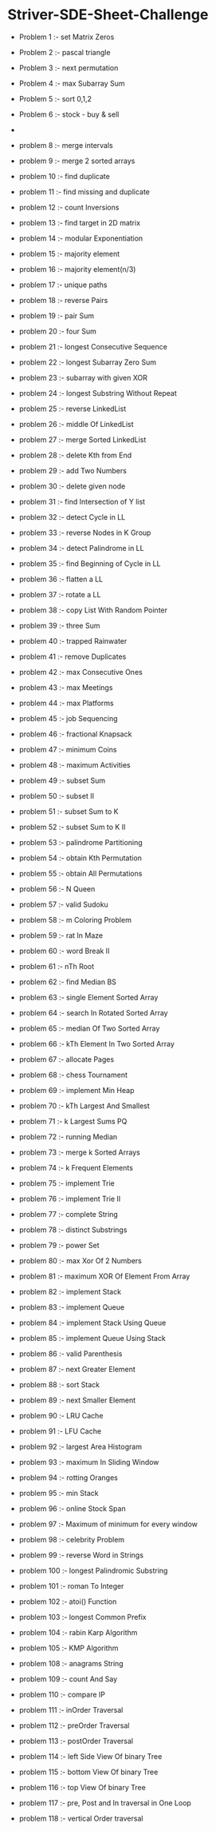# Striver-SDE-Sheet-Challenge

- Problem 1 :- set Matrix Zeros
- Problem 2 :- pascal triangle
- Problem 3 :- next permutation
- Problem 4 :- max Subarray Sum
- Problem 5 :- sort 0,1,2
- Problem 6 :- stock - buy & sell
-
- problem 8 :- merge intervals
- problem 9 :- merge 2 sorted arrays
- problem 10 :- find duplicate
- problem 11 :- find missing and duplicate
- problem 12 :- count Inversions
- problem 13 :- find target in 2D matrix
- problem 14 :- modular Exponentiation
- problem 15 :- majority element
- problem 16 :- majority element(n/3)
- problem 17 :- unique paths
- problem 18 :- reverse Pairs
- problem 19 :- pair Sum
- problem 20 :- four Sum
- problem 21 :- longest Consecutive Sequence
- problem 22 :- longest Subarray Zero Sum
- problem 23 :- subarray with given XOR
- problem 24 :- longest Substring Without Repeat
- problem 25 :- reverse LinkedList
- problem 26 :- middle Of LinkedList
- problem 27 :- merge Sorted LinkedList
- problem 28 :- delete Kth from End
- problem 29 :- add Two Numbers
- problem 30 :- delete given node
- problem 31 :- find Intersection of Y list
- problem 32 :- detect Cycle in LL
- problem 33 :- reverse Nodes in K Group
- problem 34 :- detect Palindrome in LL
- problem 35 :- find Beginning of Cycle in LL
- problem 36 :- flatten a LL
- problem 37 :- rotate a LL
- problem 38 :- copy List With Random Pointer
- problem 39 :- three Sum
- problem 40 :- trapped Rainwater
- problem 41 :- remove Duplicates
- problem 42 :- max Consecutive Ones
- problem 43 :- max Meetings
- problem 44 :- max Platforms
- problem 45 :- job Sequencing
- problem 46 :- fractional Knapsack
- problem 47 :- minimum Coins
- problem 48 :- maximum Activities
- problem 49 :- subset Sum
- problem 50 :- subset II
- problem 51 :- subset Sum to K
- problem 52 :- subset Sum to K II
- problem 53 :- palindrome Partitioning
- problem 54 :- obtain Kth Permutation
- problem 55 :- obtain All Permutations
- problem 56 :- N Queen
- problem 57 :- valid Sudoku
- problem 58 :- m Coloring Problem
- problem 59 :- rat In Maze
- problem 60 :- word Break II
- problem 61 :- nTh Root
- problem 62 :- find Median BS
- problem 63 :- single Element Sorted Array
- problem 64 :- search In Rotated Sorted Array
- problem 65 :- median Of Two Sorted Array
- problem 66 :- kTh Element In Two Sorted Array
- problem 67 :- allocate Pages
- problem 68 :- chess Tournament
- problem 69 :- implement Min Heap
- problem 70 :- kTh Largest And Smallest
- problem 71 :- k Largest Sums PQ
- problem 72 :- running Median
- problem 73 :- merge k Sorted Arrays
- problem 74 :- k Frequent Elements
- problem 75 :- implement Trie
- problem 76 :- implement Trie II
- problem 77 :- complete String
- problem 78 :- distinct Substrings
- problem 79 :- power Set
- problem 80 :- max Xor Of 2 Numbers
- problem 81 :- maximum XOR Of Element From Array
- problem 82 :- implement Stack
- problem 83 :- implement Queue
- problem 84 :- implement Stack Using Queue
- problem 85 :- implement Queue Using Stack
- problem 86 :- valid Parenthesis
- problem 87 :- next Greater Element
- problem 88 :- sort Stack
- problem 89 :- next Smaller Element
- problem 90 :- LRU Cache
- problem 91 :- LFU Cache
- problem 92 :- largest Area Histogram
- problem 93 :- maximum In Sliding Window
- problem 94 :- rotting Oranges
- problem 95 :- min Stack
- problem 96 :- online Stock Span
- problem 97 :- Maximum of minimum for every window
- problem 98 :- celebrity Problem
- problem 99 :- reverse Word in Strings
- problem 100 :- longest Palindromic Substring
- problem 101 :- roman To Integer
- problem 102 :- atoi() Function
- problem 103 :- longest Common Prefix
- problem 104 :- rabin Karp Algorithm
- problem 105 :- KMP Algorithm


- problem 108 :- anagrams String
- problem 109 :- count And Say
- problem 110 :- compare IP
- problem 111 :- inOrder Traversal
- problem 112 :- preOrder Traversal
- problem 113 :- postOrder Traversal
- problem 114 :- left Side View Of binary Tree
- problem 115 :- bottom View Of binary Tree
- problem 116 :- top View Of binary Tree
- problem 117 :- pre, Post and In traversal in One Loop
- problem 118 :- vertical Order traversal